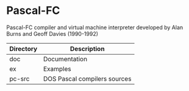 # Pascal-FC
Pascal-FC compiler and virtual machine interpreter developed by Alan Burns and Geoff Davies (1990-1992)

|Directory|Description                 |
|---------|----------------------------|
|doc      |Documentation               |
|ex       |Examples                    |
|pc-src   |DOS Pascal compilers sources|
